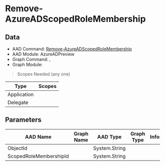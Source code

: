 # Remove-AzureADScopedRoleMembership

> 

## Data

+ AAD Command: [Remove-AzureADScopedRoleMembership](https://docs.microsoft.com/en-us/powershell/module/AzureADPreview/Remove-AzureADScopedRoleMembership)
+ AAD Module: AzureADPreview
+ Graph Command: [](), []()
+ Graph Module: 

> Scopes Needed (any one)

|Type|Scopes|
|---|---|
|Application||
|Delegate||

## Parameters

|AAD Name|Graph Name|AAD Type|Graph Type|Infos|
|---|---|---|---|---|
|ObjectId||System.String|||
|ScopedRoleMembershipId||System.String|||

